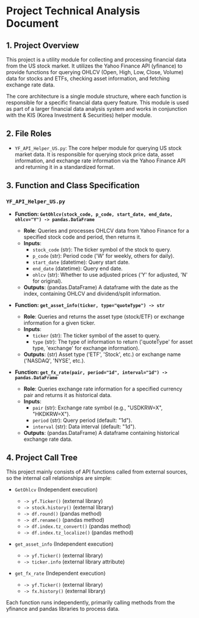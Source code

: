 # Project Technical Analysis Document

## 1. Project Overview

This project is a utility module for collecting and processing financial data from the US stock market. It utilizes the Yahoo Finance API (yfinance) to provide functions for querying OHLCV (Open, High, Low, Close, Volume) data for stocks and ETFs, checking asset information, and fetching exchange rate data.

The core architecture is a single module structure, where each function is responsible for a specific financial data query feature. This module is used as part of a larger financial data analysis system and works in conjunction with the KIS (Korea Investment & Securities) helper module.

## 2. File Roles

- `YF_API_Helper_US.py`: The core helper module for querying US stock market data. It is responsible for querying stock price data, asset information, and exchange rate information via the Yahoo Finance API and returning it in a standardized format.

## 3. Function and Class Specification

### `YF_API_Helper_US.py`

- **Function: `GetOhlcv(stock_code, p_code, start_date, end_date, ohlcv="Y") -> pandas.DataFrame`**
  - **Role**: Queries and processes OHLCV data from Yahoo Finance for a specified stock code and period, then returns it.
  - **Inputs**:
    - `stock_code` (str): The ticker symbol of the stock to query.
    - `p_code` (str): Period code ('W' for weekly, others for daily).
    - `start_date` (datetime): Query start date.
    - `end_date` (datetime): Query end date.
    - `ohlcv` (str): Whether to use adjusted prices ('Y' for adjusted, 'N' for original).
  - **Outputs**: (pandas.DataFrame) A dataframe with the date as the index, containing OHLCV and dividend/split information.

- **Function: `get_asset_info(ticker, type="quoteType") -> str`**
  - **Role**: Queries and returns the asset type (stock/ETF) or exchange information for a given ticker.
  - **Inputs**:
    - `ticker` (str): The ticker symbol of the asset to query.
    - `type` (str): The type of information to return ('quoteType' for asset type, 'exchange' for exchange information).
  - **Outputs**: (str) Asset type ('ETF', 'Stock', etc.) or exchange name ('NASDAQ', 'NYSE', etc.).

- **Function: `get_fx_rate(pair, period="1d", interval="1d") -> pandas.DataFrame`**
  - **Role**: Queries exchange rate information for a specified currency pair and returns it as historical data.
  - **Inputs**:
    - `pair` (str): Exchange rate symbol (e.g., "USDKRW=X", "HKDKRW=X").
    - `period` (str): Query period (default: "1d").
    - `interval` (str): Data interval (default: "1d").
  - **Outputs**: (pandas.DataFrame) A dataframe containing historical exchange rate data.

## 4. Project Call Tree

This project mainly consists of API functions called from external sources, so the internal call relationships are simple:

- `GetOhlcv` (Independent execution)
  - `-> yf.Ticker()` (external library)
  - `-> stock.history()` (external library)
  - `-> df.round()` (pandas method)
  - `-> df.rename()` (pandas method)
  - `-> df.index.tz_convert()` (pandas method)
  - `-> df.index.tz_localize()` (pandas method)

- `get_asset_info` (Independent execution)
  - `-> yf.Ticker()` (external library)
  - `-> ticker.info` (external library attribute)

- `get_fx_rate` (Independent execution)
  - `-> yf.Ticker()` (external library)
  - `-> fx.history()` (external library)

Each function runs independently, primarily calling methods from the yfinance and pandas libraries to process data.